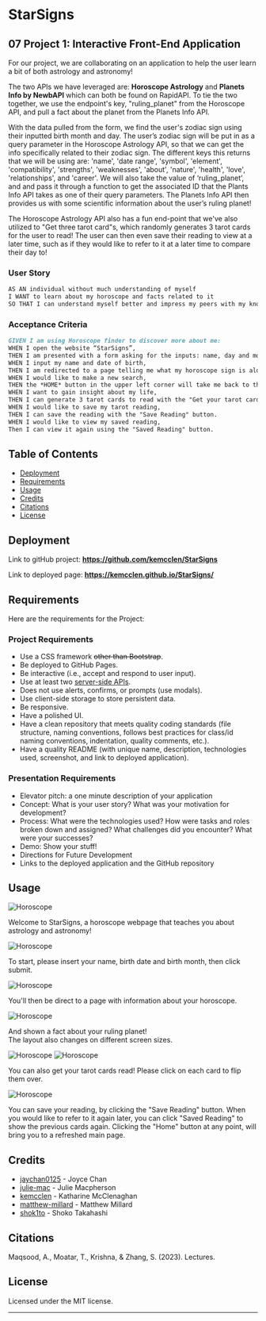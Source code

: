 # StarSigns

## 07 Project 1: Interactive Front-End Application

For our project, we are collaborating on an application to help the user learn a bit of both astrology and astronomy! 

The two APIs we have leveraged are: **Horoscope Astrology** and **Planets Info by NewbAPI** which can both be found on RapidAPI. To tie the two together, we use the endpoint's key, "ruling_planet" from the Horoscope API, and pull a fact about the planet from the Planets Info API.

With the data pulled from the form, we find the user's zodiac sign using their inputted birth month and day.
The user’s zodiac sign will be put in as a query parameter in the Horoscope Astrology API, so that we can get the info specifically related to their zodiac sign. The different keys this returns that we will be using are: 'name', 'date range', 'symbol', 'element', 'compatibility', 'strengths', 'weaknesses', 'about', 'nature', 'health', 'love', 'relationships', and 'career'.
We will also take the value of ‘ruling_planet’, and and pass it through a function to get the associated ID that the Plants Info API takes as one of their query parameters. The Planets Info API then provides us with some scientific information about the user’s ruling planet!

The Horoscope Astrology API also has a fun end-point that we've also utilized to "Get three tarot card"s, which randomly generates 3 tarot cards for the user to read! The user can then even save their reading to view at a later time, such as if they would like to refer to it at a later time to compare their day to!


### User Story
```md
AS AN individual without much understanding of myself
I WANT to learn about my horoscope and facts related to it
SO THAT I can understand myself better and impress my peers with my knowledge.
```

### Acceptance Criteria
```md
GIVEN I am using Horoscope finder to discover more about me:
WHEN I open the website “StarSigns”,
THEN I am presented with a form asking for the inputs: name, day and month of birth.
WHEN I input my name and date of birth,
THEN I am redirected to a page telling me what my horoscope sign is along with its associated information, and a fact about its ruling planet.
WHEN I would like to make a new search, 
THEN the *HOME* button in the upper left corner will take me back to the main page where I can enter new data.
WHEN I want to gain insight about my life,
THEN I can generate 3 tarot cards to read with the "Get your tarot cards reading" button at the bottom.
WHEN I would like to save my tarot reading, 
THEN I can save the reading with the "Save Reading" button. 
WHEN I would like to view my saved reading, 
Then I can view it again using the "Saved Reading" button.
```


## Table of Contents

- [Deployment](#deployment)
- [Requirements](#requirements)
- [Usage](#usage)
- [Credits](#credits)
- [Citations](#citations)
- [License](#license)


## Deployment

Link to gitHub project: **https://github.com/kemcclen/StarSigns**

Link to deployed page: **https://kemcclen.github.io/StarSigns/**


## Requirements

Here are the requirements for the Project:
### Project Requirements
* Use a CSS framework ~~other than Bootstrap~~.
* Be deployed to GitHub Pages.
* Be interactive (i.e., accept and respond to user input).
* Use at least two [server-side APIs](https://coding-boot-camp.github.io/full-stack/apis/api-resources).
* Does not use alerts, confirms, or prompts (use modals).
* Use client-side storage to store persistent data.
* Be responsive.
* Have a polished UI.
* Have a clean repository that meets quality coding standards (file structure, naming conventions, follows best practices for class/id naming conventions, indentation, quality comments, etc.).
* Have a quality README (with unique name, description, technologies used, screenshot, and link to deployed application).

### Presentation Requirements
* Elevator pitch: a one minute description of your application
* Concept: What is your user story? What was your motivation for development?
* Process: What were the technologies used? How were tasks and roles broken down and assigned? What challenges did you encounter? What were your successes?
* Demo: Show your stuff!
* Directions for Future Development
* Links to the deployed application and the GitHub repository


## Usage

![Horoscope](./assets/screenshots/starsigns-main.png)

Welcome to StarSigns, a horoscope webpage that teaches you about astrology and astronomy! 

![Horoscope](./assets/screenshots/StarSigns-mainInput.png)

To start, please insert your name, birth date and birth month, then click submit. 

![Horoscope](./assets/screenshots/StarSigns-HoroscopePage.png)

You'll then be direct to a page with information about your horoscope.

![Horoscope](./assets/screenshots/starsigns-planetInfo.png)

And shown a fact about your ruling planet!  
The layout also changes on different screen sizes.

![Horoscope](./assets/screenshots/starsigns-tarot.png)
![Horoscope](./assets/screenshots/starsigns-tarot-openCards.png)

You can also get your tarot cards read! Please click on each card to flip them over. 

![Horoscope](./assets/screenshots/starsigns-tarot-savedReading.png)

You can save your reading, by clicking the "Save Reading" button. When you would like to refer to it again later, you can click "Saved Reading" to show the previous cards again. Clicking the "Home" button at any point, will bring you to a refreshed main page. 


## Credits

- [jaychan0125](https://github.com/jaychan0125)  - Joyce Chan
- [julie-mac](https://github.com/julie-mac)  - Julie Macpherson
- [kemcclen](https://github.com/kemcclen)  - Katharine McClenaghan
- [matthew-millard](https://github.com/matthew-millard)  - Matthew Millard 
- [shok1to](https://github.com/shok1to)  - Shoko Takahashi


## Citations

Maqsood, A., Moatar, T., Krishna, &amp; Zhang, S. (2023). Lectures. 


## License

Licensed under the MIT license.

---
